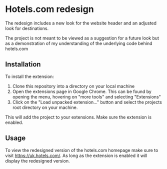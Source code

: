 # Hotels.com redesign

The redesign includes a new look for the website header and an adjusted look for destinations.

The project is not meant to be viewed as a suggestion for a future look but as a demonstration of my understanding of the underlying code behind hotels.com

## Installation

To install the extension:

1. Clone this repository into a directory on your local machine
2. Open the extensions page in Google Chrome. This can be found by opening the menu, hovering on "more tools" and selecting "Extensions"
3. Click on the "Load unpacked extension..." button and select the projects root directory on your machine.

This will add the project to your extensions. Make sure the extension is enabled.

## Usage

To view the redesigned version of the hotels.com homepage make sure to visit https://uk.hotels.com/. As long as the extension is enabled it will display the redesigned version.
